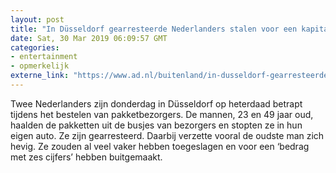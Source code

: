 ```yaml
---
layout: post
title: "In Düsseldorf gearresteerde Nederlanders stalen voor een kapitaal aan dure pakketten"
date: Sat, 30 Mar 2019 06:09:57 GMT
categories: 
- entertainment 
- opmerkelijk 
externe_link: "https://www.ad.nl/buitenland/in-dusseldorf-gearresteerde-nederlanders-stalen-voor-een-kapitaal-aan-dure-pakketten~a0df0765/"
---
```


Twee Nederlanders zijn donderdag in Düsseldorf op heterdaad betrapt tijdens het bestelen van pakketbezorgers. De mannen, 23 en 49 jaar oud, haalden de pakketten uit de busjes van bezorgers en stopten ze in hun eigen auto. Ze zijn gearresteerd. Daarbij verzette vooral de oudste man zich hevig. Ze zouden al veel vaker hebben toegeslagen en voor een ‘bedrag met zes cijfers’ hebben buitgemaakt.
